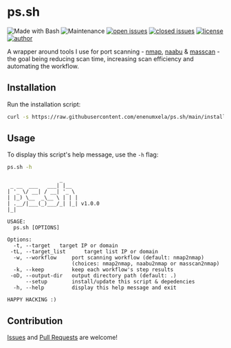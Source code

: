 # ps.sh

![Made with Bash](https://img.shields.io/badge/made%20with-Bash-0040ff.svg) ![Maintenance](https://img.shields.io/badge/maintained%3F-yes-0040ff.svg) [![open issues](https://img.shields.io/github/issues-raw/enenumxela/ps.sh.svg?style=flat&color=0040ff)](https://github.com/enenumxela/ps.sh/issues?q=is:issue+is:open) [![closed issues](https://img.shields.io/github/issues-closed-raw/enenumxela/ps.sh.svg?style=flat&color=0040ff)](https://github.com/enenumxela/ps.sh/issues?q=is:issue+is:closed) [![license](https://img.shields.io/badge/license-MIT-gray.svg?colorB=0040FF)](https://github.com/enenumxela/ps.sh/blob/master/LICENSE) [![author](https://img.shields.io/badge/twitter-@enenumxela-0040ff.svg)](https://twitter.com/enenumxela)

A wrapper around tools I use for port scanning - [nmap](https://github.com/nmap/nmap), [naabu](https://github.com/projectdiscovery/naabu) & [masscan](https://github.com/robertdavidgraham/masscan) - the goal being reducing scan time, increasing scan efficiency and automating the workflow. 

## Installation

Run the installation script:

```bash
curl -s https://raw.githubusercontent.com/enenumxela/ps.sh/main/install.sh | bash -
```

## Usage

To display this script's help message, use the `-h` flag:

```bash
ps.sh -h
```

```text
                 _
 _ __  ___   ___| |__
| '_ \/ __| / __| '_ \
| |_) \__  _\__ \ | | |
| .__/|___(_)___/_| |_| v1.0.0
|_|

USAGE:
  ps.sh [OPTIONS]

Options:
  -t, --target 	 target IP or domain
 -tL, --target_list 	 target list IP or domain
  -w, --workflow 	 port scanning workflow (default: nmap2nmap)
                 	 (choices: nmap2nmap, naabu2nmap or masscan2nmap)
  -k, --keep 		 keep each workflow's step results
 -oD, --output-dir 	 output directory path (default: .)
      --setup 		 install/update this script & depedencies
  -h, --help 		 display this help message and exit

HAPPY HACKING :)

```

## Contribution

[Issues](https://github.com/enenumxela/ps.sh/issues) and [Pull Requests](https://github.com/enenumxela/ps.sh/pulls) are welcome!